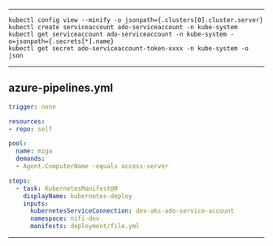 -------

    kubectl config view --minify -o jsonpath={.clusters[0].cluster.server}
    kubectl create serviceaccount ado-serviceaccount -n kube-system
    kubectl get serviceaccount ado-serviceaccount -n kube-system -o=jsonpath={.secrets[*].name}
    kubectl get secret ado-serviceaccount-token-xxxx -n kube-system -o json

-------



azure-pipelines.yml
-------

```yml
trigger: none

resources:
- repo: self

pool: 
  name: miga
  demands:  
  - Agent.ComputerName -equals access-server

steps:
  - task: KubernetesManifest@0
    displayName: kubernetes-deploy
    inputs:
      kubernetesServiceConnection: dev-aks-ado-service-account
      namespace: nifi-dev
      manifests: deployment/file.yml
```
-------
